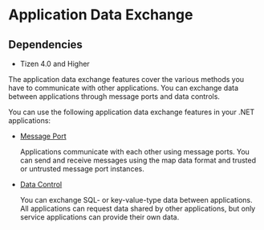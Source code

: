 Application Data Exchange
=========================

## Dependencies

- Tizen 4.0 and Higher

The application data exchange features cover the various methods you have to communicate with other applications. You can exchange data between applications through message ports and data controls.

You can use the following application data exchange features in your .NET applications:

-   [Message Port](message-port.md)

    Applications communicate with each other using message ports. You can send and receive messages using the map data format and trusted or untrusted message port instances.

- [Data Control](data-control.md)

    You can exchange SQL- or key-value-type data between applications. All applications can request data shared by other applications, but only service applications can provide their own data.


